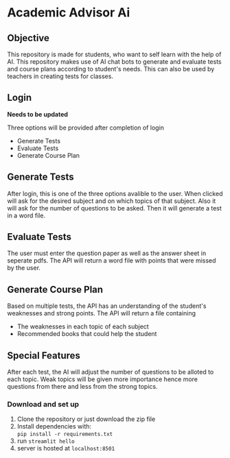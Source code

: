 # Academic Advisor Ai

## Objective
This repository is made for students, who want to self learn with the help of AI. This repository makes use of AI chat bots to generate and 
evaluate tests and course plans according to student's needs. This can also be used by teachers in creating tests for classes.

## Login
**Needs to be updated**

Three options will be provided after completion of login
- Generate Tests
- Evaluate Tests
- Generate Course Plan

## Generate Tests
After login, this is one of the three options avalible to the user. 
When clicked will ask for the desired subject and on which topics of that subject. 
Also it will ask for the number of questions to be asked. 
Then it will generate a test in a word file.

## Evaluate Tests
The user must enter the question paper as well as the answer sheet in seperate pdfs. 
The API will return a word file with points that were missed by the user.

## Generate Course Plan
Based on multiple tests, the API has an understanding of the student's weaknesses and strong points. 
The API will return a file containing
- The weaknesses in each topic of each subject
- Recommended books that could help the student

## Special Features
After each test, the AI will adjust the number of questions to be alloted to each topic. 
Weak topics will be given more importance hence more questions from there and less from the strong topics.

### Download and set up
1. Clone the repository or just download the zip file
2. Install dependencies with:  
```pip install -r requirements.txt```
3. run ```streamlit hello```
4. server is hosted at ```localhost:8501```
